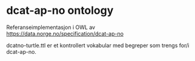 # dcat-ap-no ontology

Referanseimplementasjon i OWL av <https://data.norge.no/specification/dcat-ap-no>

dcatno-turtle.ttl er et kontrollert vokabular med begreper som trengs for/i dcat-ap-no.  

